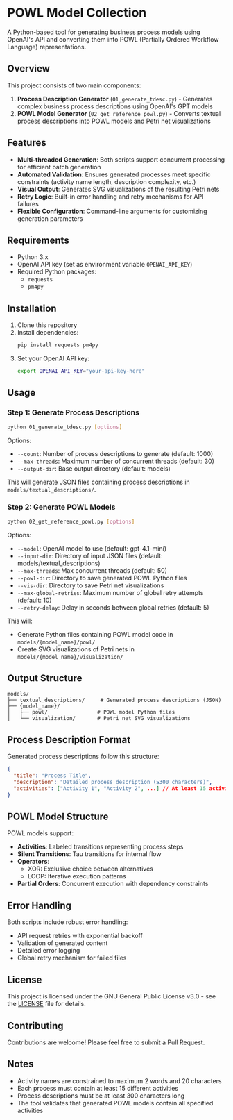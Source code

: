 # POWL Model Collection

A Python-based tool for generating business process models using OpenAI's API and converting them into POWL (Partially Ordered Workflow Language) representations.

## Overview

This project consists of two main components:

1. **Process Description Generator** (`01_generate_tdesc.py`) - Generates complex business process descriptions using OpenAI's GPT models
2. **POWL Model Generator** (`02_get_reference_powl.py`) - Converts textual process descriptions into POWL models and Petri net visualizations

## Features

- **Multi-threaded Generation**: Both scripts support concurrent processing for efficient batch generation
- **Automated Validation**: Ensures generated processes meet specific constraints (activity name length, description complexity, etc.)
- **Visual Output**: Generates SVG visualizations of the resulting Petri nets
- **Retry Logic**: Built-in error handling and retry mechanisms for API failures
- **Flexible Configuration**: Command-line arguments for customizing generation parameters

## Requirements

- Python 3.x
- OpenAI API key (set as environment variable `OPENAI_API_KEY`)
- Required Python packages:
  - `requests`
  - `pm4py`

## Installation

1. Clone this repository
2. Install dependencies:
   ```bash
   pip install requests pm4py
   ```
3. Set your OpenAI API key:
   ```bash
   export OPENAI_API_KEY="your-api-key-here"
   ```

## Usage

### Step 1: Generate Process Descriptions

```bash
python 01_generate_tdesc.py [options]
```

Options:
- `--count`: Number of process descriptions to generate (default: 1000)
- `--max-threads`: Maximum number of concurrent threads (default: 30)
- `--output-dir`: Base output directory (default: models)

This will generate JSON files containing process descriptions in `models/textual_descriptions/`.

### Step 2: Generate POWL Models

```bash
python 02_get_reference_powl.py [options]
```

Options:
- `--model`: OpenAI model to use (default: gpt-4.1-mini)
- `--input-dir`: Directory of input JSON files (default: models/textual_descriptions)
- `--max-threads`: Max concurrent threads (default: 50)
- `--powl-dir`: Directory to save generated POWL Python files
- `--vis-dir`: Directory to save Petri net visualizations
- `--max-global-retries`: Maximum number of global retry attempts (default: 10)
- `--retry-delay`: Delay in seconds between global retries (default: 5)

This will:
- Generate Python files containing POWL model code in `models/{model_name}/powl/`
- Create SVG visualizations of Petri nets in `models/{model_name}/visualization/`

## Output Structure

```
models/
├── textual_descriptions/     # Generated process descriptions (JSON)
├── {model_name}/
│   ├── powl/                # POWL model Python files
│   └── visualization/       # Petri net SVG visualizations
```

## Process Description Format

Generated process descriptions follow this structure:
```json
{
  "title": "Process Title",
  "description": "Detailed process description (≥300 characters)",
  "activities": ["Activity 1", "Activity 2", ...] // At least 15 activities
}
```

## POWL Model Structure

POWL models support:
- **Activities**: Labeled transitions representing process steps
- **Silent Transitions**: Tau transitions for internal flow
- **Operators**:
  - XOR: Exclusive choice between alternatives
  - LOOP: Iterative execution patterns
- **Partial Orders**: Concurrent execution with dependency constraints

## Error Handling

Both scripts include robust error handling:
- API request retries with exponential backoff
- Validation of generated content
- Detailed error logging
- Global retry mechanism for failed files

## License

This project is licensed under the GNU General Public License v3.0 - see the [LICENSE](LICENSE) file for details.

## Contributing

Contributions are welcome! Please feel free to submit a Pull Request.

## Notes

- Activity names are constrained to maximum 2 words and 20 characters
- Each process must contain at least 15 different activities
- Process descriptions must be at least 300 characters long
- The tool validates that generated POWL models contain all specified activities
